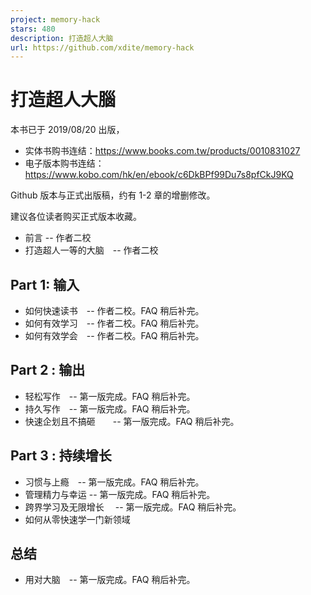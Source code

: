 ```yaml
---
project: memory-hack
stars: 480
description: 打造超人大脑
url: https://github.com/xdite/memory-hack
---
```


打造超人大腦
======

本书已于 2019/08/20 出版，

-   实体书购书连结：https://www.books.com.tw/products/0010831027
-   电子版本购书连结：https://www.kobo.com/hk/en/ebook/c6DkBPf99Du7s8pfCkJ9KQ

Github 版本与正式出版稿，约有 1-2 章的增删修改。

建议各位读者购买正式版本收藏。

-   前言 -- 作者二校
-   打造超人一等的大脑　-- 作者二校

Part 1: 输入
----------

-   如何快速读书　-- 作者二校。FAQ 稍后补完。
-   如何有效学习　-- 作者二校。FAQ 稍后补完。
-   如何有效学会　-- 作者二校。FAQ 稍后补完。

Part 2 : 输出
-----------

-   轻松写作　-- 第一版完成。FAQ 稍后补完。
-   持久写作　-- 第一版完成。FAQ 稍后补完。
-   快速企划且不搞砸　　-- 第一版完成。FAQ 稍后补完。

Part 3 : 持续增长
-------------

-   习惯与上瘾　-- 第一版完成。FAQ 稍后补完。
-   管理精力与幸运 -- 第一版完成。FAQ 稍后补完。
-   跨界学习及无限增长　 -- 第一版完成。FAQ 稍后补完。
-   如何从零快速学一门新领域

总结
--

-   用对大脑　-- 第一版完成。FAQ 稍后补完。
